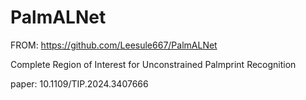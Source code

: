 # PalmALNet

FROM: https://github.com/Leesule667/PalmALNet

Complete Region of Interest for Unconstrained Palmprint Recognition

paper: 10.1109/TIP.2024.3407666
